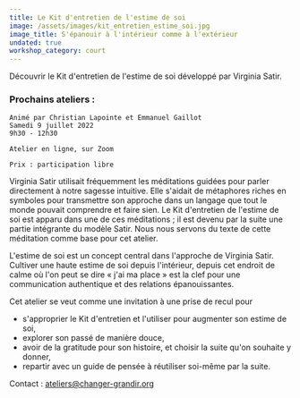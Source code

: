 ```yaml
---
title: Le Kit d'entretien de l'estime de soi
image: /assets/images/kit_entretien_estime_soi.jpg
image_title: S'épanouir à l'intérieur comme à l'extérieur
undated: true
workshop_category: court
---
```



Découvrir le Kit d'entretien de l'estime de soi développé par Virginia Satir.

### Prochains ateliers :

```
Animé par Christian Lapointe et Emmanuel Gaillot
Samedi 9 juillet 2022
9h30 - 12h30

Atelier en ligne, sur Zoom

Prix : participation libre
```

Virginia Satir utilisait fréquemment les méditations guidées pour parler
directement à notre sagesse intuitive.  Elle s'aidait de métaphores riches en
symboles pour transmettre son approche dans un langage que tout le monde
pouvait comprendre et faire sien. Le Kit d'entretien de l'estime de soi est
apparu dans une de ces méditations ; il est devenu par la suite une partie intégrante du
modèle Satir. Nous nous servons du texte de cette méditation comme base pour cet atelier.

L'estime de soi est un concept central dans l'approche de Virginia Satir.
Cultiver une haute estime de soi depuis l'intérieur, depuis cet endroit de
calme où l'on peut se dire « j'ai ma place » est la clef pour une
communication authentique et des relations épanouissantes.

Cet atelier se veut comme une invitation à une prise de recul pour
- s'approprier le Kit d'entretien et l'utiliser pour augmenter son estime de
  soi,
- explorer son passé de manière douce,
- avoir de la gratitude pour son histoire, et choisir la suite qu'on souhaite y
  donner,
- repartir avec un guide de pensée à réutiliser soi-même par la suite.

Contact : [ateliers@changer-grandir.org](mailto:ateliers@changer-grandir.org)
